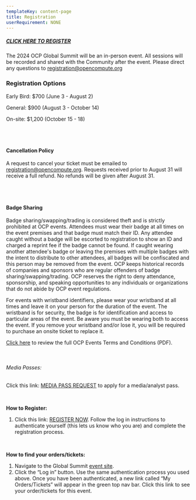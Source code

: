 ```yaml
---
templateKey: content-page
title: Registration
userRequirement: NONE
---
```

##### **[CLICK HERE TO REGISTER](https://2024ocpglobal.fnvirtual.app/)**

The 2024 OCP Global Summit will be an in-person event. All sessions will be recorded and shared with the Community after the event. Please direct any questions to [registration@opencompute.org](mailto:registration@opencompute.org?subject=2022%20OCP%20Global%20Summit%20-%20Question)

### **Registration Options**

Early Bird: $700 (June 3 - August 2)

General: $900 (August 3 - October 14)

On-site: $1,200 (October 15 - 18)

###### <br/>

#### **Cancellation Policy**

A request to cancel your ticket must be emailed to [registration@opencompute.org](mailto:registration@opencompute.org?subject=2022%20OCP%20Global%20Summit%20-%20Question). Requests received prior to August 31 will receive a full refund. No refunds will be given after August 31.

###### <br/>

#### **Badge Sharing**

Badge sharing/swapping/trading is considered theft and is strictly prohibited at OCP events. Attendees must wear their badge at all times on the event premises and that badge must match their ID. Any attendee caught without a badge will be escorted to registration to show an ID and charged a reprint fee if the badge cannot be found. If caught wearing another attendee's badge or leaving the premises with multiple badges with the intent to distribute to other attendees, all badges will be confiscated and this person may be removed from the event. OCP keeps historical records of companies and sponsors who are regular offenders of badge sharing/swapping/trading. OCP reserves the right to deny attendance, sponsorship, and speaking opportunities to any individuals or organizations that do not abide by OCP event regulations. 

For events with wristband identifiers, please wear your wristband at all times and leave it on your person for the duration of the event. The wristband is for security, the badge is for identification and access to particular areas of the event. Be aware you must be wearing both to access the event. If you remove your wristband and/or lose it, you will be required to purchase an onsite ticket to replace it.

[Click here](https://146a55aca6f00848c565-a7635525d40ac1c70300198708936b4e.ssl.cf1.rackcdn.com/images/1c514a44df1ae436aedb3cf1324212aadd822f25.pdf) to review the full OCP Events Terms and Conditions (PDF).

**<br/>**

###### Media Passes:

Click this link: [MEDIA PASS REQUEST](https://docs.google.com/forms/d/e/1FAIpQLScvKUW7uAW3a_I6VXBxYoksApgdqGGatPlykfL2TEEmn4CX2Q/viewform) to apply for a media/analyst pass. 

**<br/>**

**How to Register:**

1. Click this link: [REGISTER NOW](https://2024ocglobal.fnvirtual.app/#registration=1). Follow the log in instructions to authenticate yourself (this lets us know who you are) and complete the registration process. 

**<br/>**

**How to find your orders/tickets:**

1. Navigate to the Global Summit [event site](https://2024ocpglobal.fnvirtual.app/).
2. Click the “Log in” button. Use the same authentication process you used above. Once you have been authenticated, a new link called “My Orders/Tickets” will appear in the green top nav bar. Click this link to see your order/tickets for this event.
